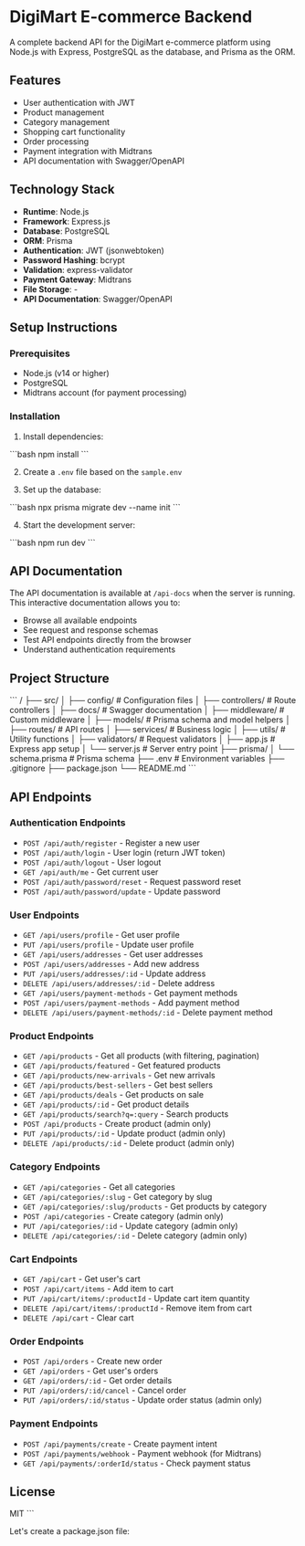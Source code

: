 # DigiMart E-commerce Backend

A complete backend API for the DigiMart e-commerce platform using Node.js with Express, PostgreSQL as the database, and Prisma as the ORM.

## Features

- User authentication with JWT
- Product management
- Category management
- Shopping cart functionality
- Order processing
- Payment integration with Midtrans
- API documentation with Swagger/OpenAPI

## Technology Stack

- **Runtime**: Node.js
- **Framework**: Express.js
- **Database**: PostgreSQL
- **ORM**: Prisma
- **Authentication**: JWT (jsonwebtoken)
- **Password Hashing**: bcrypt
- **Validation**: express-validator
- **Payment Gateway**: Midtrans
- **File Storage**: -
- **API Documentation**: Swagger/OpenAPI

## Setup Instructions

### Prerequisites

- Node.js (v14 or higher)
- PostgreSQL
- Midtrans account (for payment processing)

### Installation

1. Install dependencies:

\`\`\`bash
npm install
\`\`\`

2. Create a `.env` file based on the `sample.env`

3. Set up the database:

\`\`\`bash
npx prisma migrate dev --name init
\`\`\`

4. Start the development server:

\`\`\`bash
npm run dev
\`\`\`

## API Documentation

The API documentation is available at `/api-docs` when the server is running. This interactive documentation allows you to:

- Browse all available endpoints
- See request and response schemas
- Test API endpoints directly from the browser
- Understand authentication requirements

## Project Structure

\`\`\`
/
├── src/
│   ├── config/             # Configuration files
│   ├── controllers/        # Route controllers
│   ├── docs/               # Swagger documentation
│   ├── middleware/         # Custom middleware
│   ├── models/             # Prisma schema and model helpers
│   ├── routes/             # API routes
│   ├── services/           # Business logic
│   ├── utils/              # Utility functions
│   ├── validators/         # Request validators
│   ├── app.js              # Express app setup
│   └── server.js           # Server entry point
├── prisma/
│   └── schema.prisma       # Prisma schema
├── .env                    # Environment variables
├── .gitignore
├── package.json
└── README.md
\`\`\`

## API Endpoints

### Authentication Endpoints

- `POST /api/auth/register` - Register a new user
- `POST /api/auth/login` - User login (return JWT token)
- `POST /api/auth/logout` - User logout
- `GET /api/auth/me` - Get current user
- `POST /api/auth/password/reset` - Request password reset
- `POST /api/auth/password/update` - Update password

### User Endpoints

- `GET /api/users/profile` - Get user profile
- `PUT /api/users/profile` - Update user profile
- `GET /api/users/addresses` - Get user addresses
- `POST /api/users/addresses` - Add new address
- `PUT /api/users/addresses/:id` - Update address
- `DELETE /api/users/addresses/:id` - Delete address
- `GET /api/users/payment-methods` - Get payment methods
- `POST /api/users/payment-methods` - Add payment method
- `DELETE /api/users/payment-methods/:id` - Delete payment method

### Product Endpoints

- `GET /api/products` - Get all products (with filtering, pagination)
- `GET /api/products/featured` - Get featured products
- `GET /api/products/new-arrivals` - Get new arrivals
- `GET /api/products/best-sellers` - Get best sellers
- `GET /api/products/deals` - Get products on sale
- `GET /api/products/:id` - Get product details
- `GET /api/products/search?q=:query` - Search products
- `POST /api/products` - Create product (admin only)
- `PUT /api/products/:id` - Update product (admin only)
- `DELETE /api/products/:id` - Delete product (admin only)

### Category Endpoints

- `GET /api/categories` - Get all categories
- `GET /api/categories/:slug` - Get category by slug
- `GET /api/categories/:slug/products` - Get products by category
- `POST /api/categories` - Create category (admin only)
- `PUT /api/categories/:id` - Update category (admin only)
- `DELETE /api/categories/:id` - Delete category (admin only)

### Cart Endpoints

- `GET /api/cart` - Get user's cart
- `POST /api/cart/items` - Add item to cart
- `PUT /api/cart/items/:productId` - Update cart item quantity
- `DELETE /api/cart/items/:productId` - Remove item from cart
- `DELETE /api/cart` - Clear cart

### Order Endpoints

- `POST /api/orders` - Create new order
- `GET /api/orders` - Get user's orders
- `GET /api/orders/:id` - Get order details
- `PUT /api/orders/:id/cancel` - Cancel order
- `PUT /api/orders/:id/status` - Update order status (admin only)

### Payment Endpoints

- `POST /api/payments/create` - Create payment intent
- `POST /api/payments/webhook` - Payment webhook (for Midtrans)
- `GET /api/payments/:orderId/status` - Check payment status

## License

MIT
\`\`\`

Let's create a package.json file:
